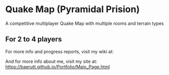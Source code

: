 # Quake Map (Pyramidal Prision)

A competitive multiplayer Quake Map with multiple rooms and terrain types

For 2 to 4 players
---
For more info and progress reports, visit my wiki at: 

And for more info about me, visit my site at: https://baerutt.github.io/Portfolio/Main_Page.html
